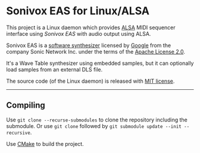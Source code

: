 # Sonivox EAS for Linux/ALSA

This project is a Linux daemon which provides [ALSA](https://en.wikipedia.org/wiki/Advanced_Linux_Sound_Architecture) MIDI sequencer interface using *Sonivox EAS* with audio output using ALSA.

Sonivox EAS is a [software synthesizer](https://en.wikipedia.org/wiki/Software_synthesizer) licensed by [Google](https://en.wikipedia.org/wiki/Google) from the company Sonic Network Inc. under the terms of the [Apache License 2.0](https://spdx.org/licenses/Apache-2.0.html).

It's a Wave Table synthesizer using embedded samples, but it can optionally load samples from an external DLS file.

The source code (of the Linux daemon) is released with [MIT license](https://spdx.org/licenses/MIT.html).

<hr>

## Compiling

Use `git clone --recurse-submodules` to clone the repository including the submodule. Or use `git clone` followed by `git submodule update --init --recursive`.

Use [CMake](https://cmake.org/) to build the project.

